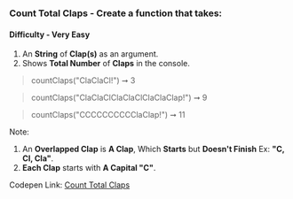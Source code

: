 ### Count Total Claps - Create a function that takes:

#### Difficulty - Very Easy

1. An **String** of **Clap(s)** as an argument. 
1. Shows **Total Number** of **Claps** in the console.

> countClaps("ClaClaCl!") ➞ 3 

> countClaps("ClaClaClClaClaClClaClaClap!") ➞ 9

> countClaps("CCCCCCCCCClaClap!") ➞ 11 

Note:

1. An **Overlapped Clap** is **A Clap**, Which **Starts** but **Doesn't Finish** Ex: **"C, Cl, Cla"**.
1. **Each Clap** starts with **A Capital "C"**.

Codepen Link: [Count Total Claps](https://codepen.io/javascriptstudent/pen/gOwgWRQ)